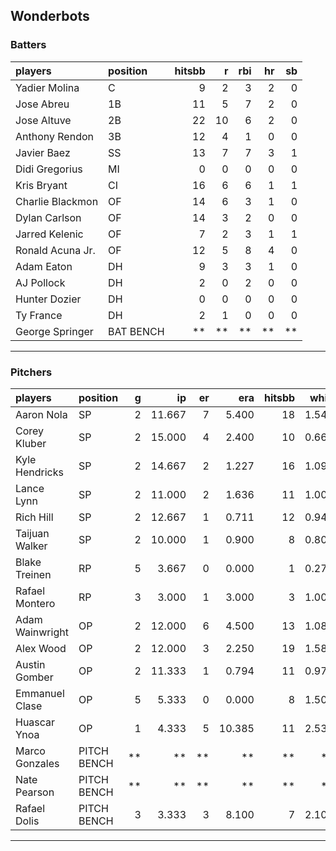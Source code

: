 ## Wonderbots

### Batters

 
|players          |position  | hitsbb|  r| rbi| hr| sb| 
|:----------------|:---------|------:|--:|---:|--:|--:| 
|Yadier Molina    |C         |      9|  2|   3|  2|  0| 
|Jose Abreu       |1B        |     11|  5|   7|  2|  0| 
|Jose Altuve      |2B        |     22| 10|   6|  2|  0| 
|Anthony Rendon   |3B        |     12|  4|   1|  0|  0| 
|Javier Baez      |SS        |     13|  7|   7|  3|  1| 
|Didi Gregorius   |MI        |      0|  0|   0|  0|  0| 
|Kris Bryant      |CI        |     16|  6|   6|  1|  1| 
|Charlie Blackmon |OF        |     14|  6|   3|  1|  0| 
|Dylan Carlson    |OF        |     14|  3|   2|  0|  0| 
|Jarred Kelenic   |OF        |      7|  2|   3|  1|  1| 
|Ronald Acuna Jr. |OF        |     12|  5|   8|  4|  0| 
|Adam Eaton       |DH        |      9|  3|   3|  1|  0| 
|AJ Pollock       |DH        |      2|  0|   2|  0|  0| 
|Hunter Dozier    |DH        |      0|  0|   0|  0|  0| 
|Ty France        |DH        |      2|  1|   0|  0|  0| 
|George Springer  |BAT BENCH |     **| **|  **| **| **| 

* * *

### Pitchers

 
|players         |position    |  g|     ip| er|    era| hitsbb|  whip| so|  w| sv| 
|:---------------|:-----------|--:|------:|--:|------:|------:|-----:|--:|--:|--:| 
|Aaron Nola      |SP          |  2| 11.667|  7|  5.400|     18| 1.543| 17|  0|  0| 
|Corey Kluber    |SP          |  2| 15.000|  4|  2.400|     10| 0.667| 15|  2|  0| 
|Kyle Hendricks  |SP          |  2| 14.667|  2|  1.227|     16| 1.091| 12|  2|  0| 
|Lance Lynn      |SP          |  2| 11.000|  2|  1.636|     11| 1.000| 11|  1|  0| 
|Rich Hill       |SP          |  2| 12.667|  1|  0.711|     12| 0.947| 13|  2|  0| 
|Taijuan Walker  |SP          |  2| 10.000|  1|  0.900|      8| 0.800|  6|  1|  0| 
|Blake Treinen   |RP          |  5|  3.667|  0|  0.000|      1| 0.273|  0|  0|  1| 
|Rafael Montero  |RP          |  3|  3.000|  1|  3.000|      3| 1.000|  2|  0|  1| 
|Adam Wainwright |OP          |  2| 12.000|  6|  4.500|     13| 1.083|  9|  0|  0| 
|Alex Wood       |OP          |  2| 12.000|  3|  2.250|     19| 1.583| 13|  1|  0| 
|Austin Gomber   |OP          |  2| 11.333|  1|  0.794|     11| 0.971| 13|  0|  0| 
|Emmanuel Clase  |OP          |  5|  5.333|  0|  0.000|      8| 1.500|  4|  0|  0| 
|Huascar Ynoa    |OP          |  1|  4.333|  5| 10.385|     11| 2.538|  6|  0|  0| 
|Marco Gonzales  |PITCH BENCH | **|     **| **|     **|     **|    **| **| **| **| 
|Nate Pearson    |PITCH BENCH | **|     **| **|     **|     **|    **| **| **| **| 
|Rafael Dolis    |PITCH BENCH |  3|  3.333|  3|  8.100|      7| 2.100|  5|  0|  0| 


* * *


